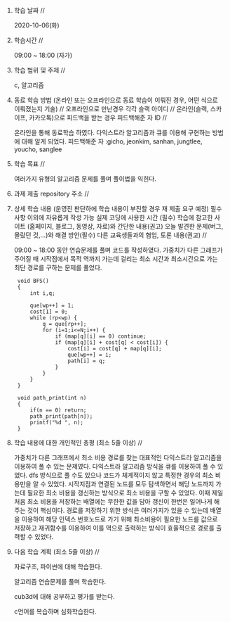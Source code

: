 1. 학습 날짜 // 

    2020-10-06(화)
 
2. 학습시간 // 

    09:00 ~ 18:00 (자가)
    
3. 학습 범위 및 주제 // 
    
    c, 알고리즘

4. 동료 학습 방법 (온라인 또는 오프라인으로 동료 학습이 이뤄진 경우, 어떤 식으로 이뤄졌는지 기술) // 오프라인으로 만난경우 각각 슬랙 아이디 // 온라인(슬랙, 스카이프, 카카오톡)으로 피드백을 받는 경우 피드백해준 자 ID // 

    온라인을 통해 동료학습 하였다. 다익스트라 알고리즘과 큐를 이용해 구현하는 방법에 대해 알게 되었다. 피드백해준 자 :gicho, jeonkim, sanhan, jungtlee, youcho, sanglee

5. 학습 목표 //

    여러가지 유형의 알고리즘 문제를 풀며 풀이법을 익힌다.
    
6. 과제 제출 repository 주소 // 
    
    
    
7. 상세 학습 내용 (운영진 판단하에 학습 내용이 부진할 경우 재 제출 요구 예정) 필수사항 이외에 자유롭게 작성 가능 실제 코딩에 사용한 시간 (필수) 학습에 참고한 사이트 (홈페이지, 블로그, 동영상, 자료)와 간단한 내용(권고) 오늘 발견한 문제(버그, 몰랐던 것,...)와 해결 방안(필수) 다른 교육생들과의 협업, 토론 내용(권고) //
    
    09:00 ~ 18:00 동안 연습문제를 풀며 코드를 작성하였다.
    가중치가 다른 그래프가 주어질 때 시작점에서 목적 역까지 가는데 걸리는 최소 시간과 최소시간으로 가는 최단 경로를 구하는 문제를 풀었다.
    
        void BFS()
        {
            int i,q;
        
            que[wp++] = 1;
            cost[1] = 0;
            while (rp<wp) {
                q = que[rp++];
                for (i=1;i<=N;i++) {
                    if (map[q][i] == 0) continue;
                    if (map[q][i] + cost[q] < cost[i]) {
                        cost[i] = cost[q] + map[q][i];
                        que[wp++] = i;
                        path[i] = q;
                    }
                }
            }
        }

        void path_print(int n)
        {
            if(n == 0) return;
            path_print(path[n]);
            printf("%d ", n);
        }
    
8. 학습 내용에 대한 개인적인 총평 (최소 5줄 이상) //
    
    가중치가 다른 그래프에서 최소 비용 경로를 찾는 대표적인 다익스트라 알고리즘을 이용하여 풀 수 있는 문제였다. 다익스트라 알고리즘 방식을 큐를 이용하여 풀 수 있었다. dfs 방식으로 풀 수도 있으나 코드가 체계적이지 않고 특정한 경우의 최소 비용만을 알 수 있었다. 시작지점과 연결된 노드를 모두 탐색하면서 해당 노드까지 가는데 필요한 최소 비용을 갱신하는 방식으로 최소 비용을 구할 수 있었다. 이때 제일처음 최소 비용을 저장하는 배열에는 무한한 값을 담아 갱신이 한번은 일어나게 해주는 것이 핵심이다. 경로를 저장하기 위한 방식은 여러가지가 있을 수 있는데 배열을 이용하여 해당 인덱스 번호노드로 가기 위해 최소비용이 필요한 노드를 값으로 저장하고 재귀함수를 이용하여 이를 역으로 출력하는 방식이 효율적으로 경로를 출력할 수 있었다.
   
9. 다음 학습 계획 (최소 5줄 이상) // 
    
    자료구조, 파이썬에 대해 학습한다.
    
    알고리즘 연습문제를 풀며 학습한다.
    
    cub3d에 대해 공부하고 평가를 받는다.
    
    c언어를 복습하며 심화학습한다.